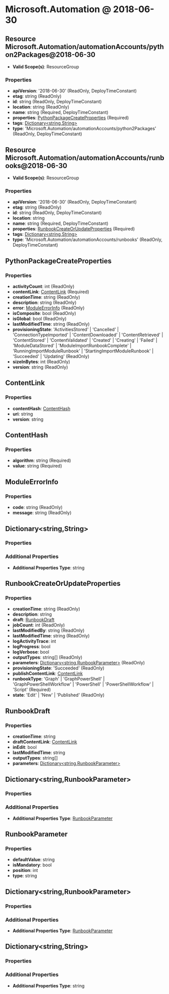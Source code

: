 # Microsoft.Automation @ 2018-06-30

## Resource Microsoft.Automation/automationAccounts/python2Packages@2018-06-30
* **Valid Scope(s)**: ResourceGroup
### Properties
* **apiVersion**: '2018-06-30' (ReadOnly, DeployTimeConstant)
* **etag**: string (ReadOnly)
* **id**: string (ReadOnly, DeployTimeConstant)
* **location**: string (ReadOnly)
* **name**: string (Required, DeployTimeConstant)
* **properties**: [PythonPackageCreateProperties](#pythonpackagecreateproperties) (Required)
* **tags**: [Dictionary<string,String>](#dictionarystringstring)
* **type**: 'Microsoft.Automation/automationAccounts/python2Packages' (ReadOnly, DeployTimeConstant)

## Resource Microsoft.Automation/automationAccounts/runbooks@2018-06-30
* **Valid Scope(s)**: ResourceGroup
### Properties
* **apiVersion**: '2018-06-30' (ReadOnly, DeployTimeConstant)
* **etag**: string (ReadOnly)
* **id**: string (ReadOnly, DeployTimeConstant)
* **location**: string
* **name**: string (Required, DeployTimeConstant)
* **properties**: [RunbookCreateOrUpdateProperties](#runbookcreateorupdateproperties) (Required)
* **tags**: [Dictionary<string,String>](#dictionarystringstring)
* **type**: 'Microsoft.Automation/automationAccounts/runbooks' (ReadOnly, DeployTimeConstant)

## PythonPackageCreateProperties
### Properties
* **activityCount**: int (ReadOnly)
* **contentLink**: [ContentLink](#contentlink) (Required)
* **creationTime**: string (ReadOnly)
* **description**: string (ReadOnly)
* **error**: [ModuleErrorInfo](#moduleerrorinfo) (ReadOnly)
* **isComposite**: bool (ReadOnly)
* **isGlobal**: bool (ReadOnly)
* **lastModifiedTime**: string (ReadOnly)
* **provisioningState**: 'ActivitiesStored' | 'Cancelled' | 'ConnectionTypeImported' | 'ContentDownloaded' | 'ContentRetrieved' | 'ContentStored' | 'ContentValidated' | 'Created' | 'Creating' | 'Failed' | 'ModuleDataStored' | 'ModuleImportRunbookComplete' | 'RunningImportModuleRunbook' | 'StartingImportModuleRunbook' | 'Succeeded' | 'Updating' (ReadOnly)
* **sizeInBytes**: int (ReadOnly)
* **version**: string (ReadOnly)

## ContentLink
### Properties
* **contentHash**: [ContentHash](#contenthash)
* **uri**: string
* **version**: string

## ContentHash
### Properties
* **algorithm**: string (Required)
* **value**: string (Required)

## ModuleErrorInfo
### Properties
* **code**: string (ReadOnly)
* **message**: string (ReadOnly)

## Dictionary<string,String>
### Properties
### Additional Properties
* **Additional Properties Type**: string

## RunbookCreateOrUpdateProperties
### Properties
* **creationTime**: string (ReadOnly)
* **description**: string
* **draft**: [RunbookDraft](#runbookdraft)
* **jobCount**: int (ReadOnly)
* **lastModifiedBy**: string (ReadOnly)
* **lastModifiedTime**: string (ReadOnly)
* **logActivityTrace**: int
* **logProgress**: bool
* **logVerbose**: bool
* **outputTypes**: string[] (ReadOnly)
* **parameters**: [Dictionary<string,RunbookParameter>](#dictionarystringrunbookparameter) (ReadOnly)
* **provisioningState**: 'Succeeded' (ReadOnly)
* **publishContentLink**: [ContentLink](#contentlink)
* **runbookType**: 'Graph' | 'GraphPowerShell' | 'GraphPowerShellWorkflow' | 'PowerShell' | 'PowerShellWorkflow' | 'Script' (Required)
* **state**: 'Edit' | 'New' | 'Published' (ReadOnly)

## RunbookDraft
### Properties
* **creationTime**: string
* **draftContentLink**: [ContentLink](#contentlink)
* **inEdit**: bool
* **lastModifiedTime**: string
* **outputTypes**: string[]
* **parameters**: [Dictionary<string,RunbookParameter>](#dictionarystringrunbookparameter)

## Dictionary<string,RunbookParameter>
### Properties
### Additional Properties
* **Additional Properties Type**: [RunbookParameter](#runbookparameter)

## RunbookParameter
### Properties
* **defaultValue**: string
* **isMandatory**: bool
* **position**: int
* **type**: string

## Dictionary<string,RunbookParameter>
### Properties
### Additional Properties
* **Additional Properties Type**: [RunbookParameter](#runbookparameter)

## Dictionary<string,String>
### Properties
### Additional Properties
* **Additional Properties Type**: string

